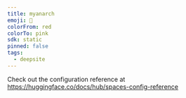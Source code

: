 ```yaml
---
title: myanarch
emoji: 🐳
colorFrom: red
colorTo: pink
sdk: static
pinned: false
tags:
  - deepsite
---
```


Check out the configuration reference at https://huggingface.co/docs/hub/spaces-config-reference